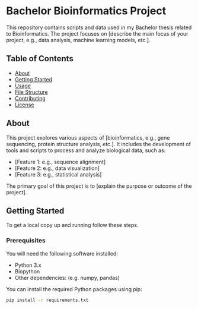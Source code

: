 # Bachelor Bioinformatics Project

This repository contains scripts and data used in my Bachelor thesis related to Bioinformatics. The project focuses on [describe the main focus of your project, e.g., data analysis, machine learning models, etc.].

## Table of Contents
- [About](#about)
- [Getting Started](#getting-started)
- [Usage](#usage)
- [File Structure](#file-structure)
- [Contributing](#contributing)
- [License](#license)

## About
This project explores various aspects of [bioinformatics, e.g., gene sequencing, protein structure analysis, etc.]. It includes the development of tools and scripts to process and analyze biological data, such as:

- [Feature 1: e.g., sequence alignment]
- [Feature 2: e.g., data visualization]
- [Feature 3: e.g., statistical analysis]

The primary goal of this project is to [explain the purpose or outcome of the project].

## Getting Started

To get a local copy up and running follow these steps.

### Prerequisites
You will need the following software installed:

- Python 3.x
- Biopython
- Other dependencies: (e.g. numpy, pandas)

You can install the required Python packages using pip:

```bash
pip install -r requirements.txt
